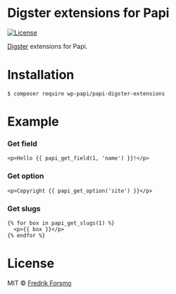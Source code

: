 # Digster extensions for Papi

[![License](https://img.shields.io/packagist/l/wp-papi/papi-digster-extensions.svg)](https://packagist.org/packages/wp-papi/papi-digster-extensions)

[Digster](https://github.com/frozzare/wp-digster) extensions for Papi.

# Installation

```
$ composer require wp-papi/papi-digster-extensions
```

# Example

### Get field

```twig
<p>Hello {{ papi_get_field(1, 'name') }}!</p>
```

### Get option

```twig
<p>Copyright {{ papi_get_option('site') }}</p>
```

### Get slugs

```twig
{% for box in papi_get_slugs(1) %}
  <p>{{ box }}</p>
{% endfor %}
```

# License

MIT © [Fredrik Forsmo](https://github.com/frozzare)

